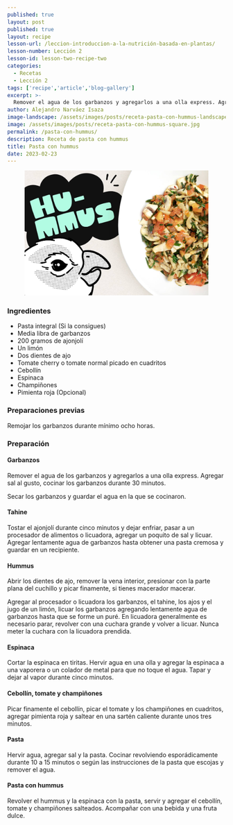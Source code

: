 ```yaml
---
published: true
layout: post
published: true
layout: recipe
lesson-url: /leccion-introduccion-a-la-nutrición-basada-en-plantas/
lesson-number: Lección 2
lesson-id: lesson-two-recipe-two
categories:
  - Recetas
  - Lección 2
tags: ['recipe','article','blog-gallery']
excerpt: >-
  Remover el agua de los garbanzos y agregarlos a una olla express. Agregar sal al gusto, cocinar los garbanzos durante 30 minutos.
author: Alejandro Narváez Isaza
image-landscape: /assets/images/posts/receta-pasta-con-hummus-landscape.jpg
image: /assets/images/posts/receta-pasta-con-hummus-square.jpg
permalink: /pasta-con-hummus/
description: Receta de pasta con hummus
title: Pasta con hummus
date: 2023-02-23
---
```

<figure>
  <img src="../assets/images/posts/receta-pasta-con-hummus-landscape.jpg">
</figure>

<h3>Ingredientes</h3>

<ul>
  <li>Pasta integral (Si la consigues)</li>
  <li>Media libra de garbanzos</li>
  <li>200 gramos de ajonjolí</li>
  <li>Un limón</li>
  <li>Dos dientes de ajo</li>
  <li>Tomate cherry o tomate normal picado en cuadritos</li>
  <li>Cebollín</li>
  <li>Espinaca</li>
  <li>Champiñones</li>
  <li>Pimienta roja (Opcional)</li>
</ul>

<h3>Preparaciones previas</h3>

<p class="post-content-p post-content-space">Remojar los garbanzos durante mínimo ocho horas.</p>

<h3>Preparación</h3>

<h4>Garbanzos</h4>

<p class="post-content-p post-content-space">Remover el agua de los garbanzos y agregarlos a una olla express. Agregar sal al gusto, cocinar los garbanzos durante 30 minutos.</p>

<p class="post-content-p post-content-half-space">Secar los garbanzos y guardar el agua en la que se cocinaron.</p>

<h4>Tahine</h4>

<p class="post-content-p post-content-space">Tostar el ajonjolí durante cinco minutos y dejar enfriar, pasar a un procesador de alimentos o licuadora, agregar un poquito de sal y licuar. Agregar lentamente agua de garbanzos hasta obtener una pasta cremosa y guardar en un recipiente.</p>

<h4>Hummus</h4>

<p class="post-content-p post-content-space">Abrir los dientes de ajo, remover la vena interior, presionar con la parte plana del cuchillo y picar finamente, si tienes macerador macerar.</p>

<p class="post-content-p post-content-space">Agregar al procesador o licuadora los garbanzos, el tahine, los ajos y el jugo de un limón, licuar los garbanzos agregando lentamente agua de garbanzos hasta que se forme un puré. En licuadora generalmente es necesario parar, revolver con una cuchara grande y volver a licuar. <span class="icon icon-warning"></span> Nunca meter la cuchara con la licuadora prendida.</p>

<h4>Espinaca</h4>

<p class="post-content-p post-content-space">Cortar la espinaca en tiritas. Hervir agua en una olla y agregar la espinaca a una vaporera o un colador de metal para que no toque el agua. Tapar y dejar al vapor durante cinco minutos.</p>

<h4>Cebollín, tomate y champiñones</h4>
<p class="post-content-p post-content-space">Picar finamente el cebollín, picar el tomate y los champiñones en cuadritos, agregar pimienta roja y saltear en una sartén caliente durante unos tres minutos.</p>

<h4>Pasta</h4>

<p class="post-content-p post-content-space">Hervir agua, agregar sal y la pasta. Cocinar revolviendo esporádicamente durante 10 a 15 minutos o según las instrucciones de la pasta que escojas y remover el agua.</p>

<h4>Pasta con hummus</h4>

<p class="post-content-p post-content-space">Revolver el hummus y la espinaca con la pasta, servir y agregar el cebollín, tomate y champiñones salteados. Acompañar con una bebida y una fruta dulce.</p>
